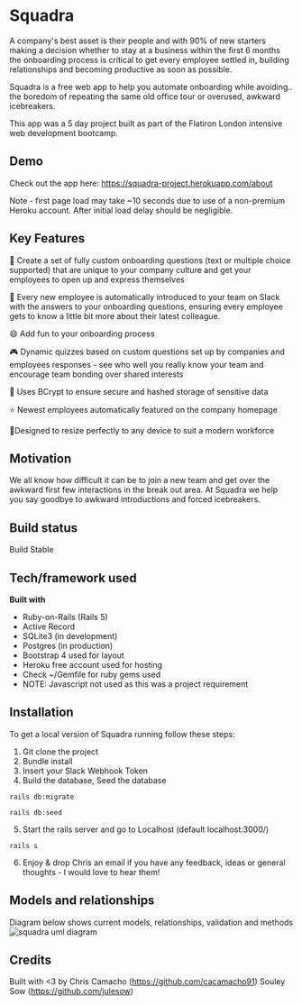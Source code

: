 # Squadra
A company's best asset is their people and with 90% of new starters making a decision whether to stay at a business within the first 6 months the onboarding process is critical to get every employee settled in, building relationships and becoming productive as soon as possible. 

Squadra is a free web app to help you automate onboarding while avoiding.. the boredom of repeating the same old office tour or overused, awkward icebreakers.

This app was a 5 day project built as part of the Flatiron London intensive web development bootcamp.

## Demo
Check out the app here: https://squadra-project.herokuapp.com/about

Note - first page load may take ~10 seconds due to use of a non-premium Heroku account. After initial load delay should be negligible.

## Key Features
🎨 Create a set of fully custom onboarding questions (text or multiple choice supported) that are unique to your company culture and get your employees to open up and express themselves

💬 Every new employee is automatically introduced to your team on Slack with the answers to your onboarding questions, ensuring every employee gets to know a little bit more about their latest colleague. 

😄 Add fun to your onboarding process

🎮 Dynamic quizzes based on custom questions set up by companies and employees responses - see who well you really know your team and encourage team bonding over shared interests

🔐 Uses BCrypt to ensure secure and hashed storage of sensitive data

⭐ Newest employees automatically featured on the company homepage

📱Designed to resize perfectly to any device to suit a modern workforce


## Motivation
We all know how difficult it can be to join a new team and get over the awkward first few interactions in the break out area. At Squadra we help you say goodbye to awkward introductions and forced icebreakers. 

## Build status
Build Stable

## Tech/framework used
<b>Built with</b>
- Ruby-on-Rails (Rails 5)
- Active Record
- SQLite3 (in development)
- Postgres (in production)
- Bootstrap 4 used for layout
- Heroku free account used for hosting
- Check ~/Gemfile for ruby gems used
- NOTE: Javascript not used as this was a project requirement

## Installation
To get a local version of Squadra running follow these steps:
1. Git clone the project
2. Bundle install
3. Insert your Slack Webhook Token 
4. Build the database, Seed the database
```
rails db:migrate
```
```
rails db:seed
```
5. Start the rails server and go to Localhost (default localhost:3000/)
```
rails s
```
6. Enjoy & drop Chris an email if you have any feedback, ideas or general thoughts - I would love to hear them!

## Models and relationships
Diagram below shows current models, relationships, validation and methods
![squadra uml diagram](https://github.com/cacamacho91/squadra/blob/master/public/Squadra%20Model%20%26%20Relationship.png)


## Credits
Built with <3 by
Chris Camacho (https://github.com/cacamacho91)
Souley Sow (https://github.com/julesow)

